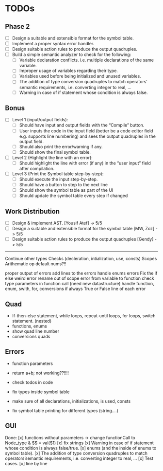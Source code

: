 # TODOs

## Phase 2

- [ ] Design a suitable and extensible format for the symbol table.
- [ ] Implement a proper syntax error handler.
- [ ] Design suitable action rules to produce the output quadruples.
- [ ] Build a simple semantic analyzer to check for the following:
  - [ ] Variable declaration conflicts. i.e. multiple declarations of the same variable.
  - [ ] Improper usage of variables regarding their type.
  - [ ] Variables used before being initialized and unused variables.
  - [ ] The addition of type conversion quadruples to match operators’ semantic requirements, i.e. converting integer to real, …
  - [ ] Warning in case of if statement whose condition is always false.

## Bonus

- [ ] Level 1 (input/output fields):
  - [ ] Should have input and output fields with the “Compile” button.
  - [ ] User inputs the code in the input field (better be a code editor field e.g. supports line numbering) and sees the output quadruples in the output field.
  - [ ] Should also print the error/warning if any.
  - [ ] Should show the final symbol table.
- [ ] Level 2 (Highlight the line with an error):
  - [ ] Should highlight the line with error (if any) in the “user input” field after compilation.
- [ ] Level 3 (Print the Symbol table step-by-step):
  - [ ] Should execute the input step-by-step.
  - [ ] Should have a button to step to the next line
  - [ ] Should show the symbol table as part of the UI
  - [ ] Should update the symbol table every step if changed

## Work Distribution

- [ ] Design & implement AST. [Yousif Atef] -> 5/5
- [ ] Design a suitable and extensible format for the symbol table [MW, Zoz] -> 5/5
- [ ] Design suitable action rules to produce the output quadruples [Gendy] -> 5/5

-------
Continue other types
Checks (decleration, intialization, use, consts)
Scopes
Arithematic op
default nums?!!

proper output of errors
add lines to the errors
handle enums errors
Fix the if else weird error
rename out of scope error from variable to function
check type parameters in function call (need new datastructure)
handle function, enum, swith, for,
conversions
if always True or False
line of each error

## Quad

- If-then-else statement, while loops, repeat-until loops, for loops, switch statement.   (nested)
- functions, enums
- show quad line number
- conversions quads

## Errors

- function parameters

- return a+b; not working??!!!!
- check todos in code
- fix types inside symbol table
- make sure of all declarations, initializations, is used, consts
- fix symbol table printing for different types (string....)

## GUI

Done:
[x] functions without parameters -> change functionCall to Node_type & $$ = val($1)
[x] fix strings
[x] Warning in case of if statement whose condition is always false/true.
[x] enums (and the inside of enums to symbol table).
[x] The addition of type conversion quadruples to match operators’semantic requirements, i.e. converting integer to real, ...
[x] Test cases.
[x] line by line
